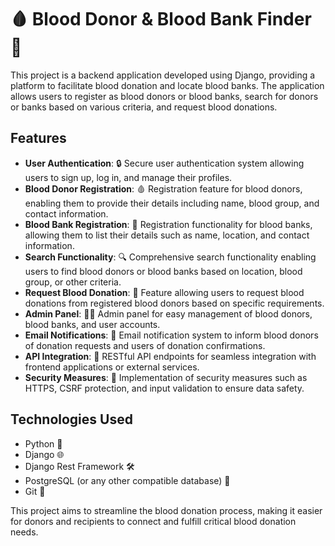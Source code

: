 # 🩸 Blood Donor & Blood Bank Finder 🏥

This project is a backend application developed using Django, providing a platform to facilitate blood donation and locate blood banks. The application allows users to register as blood donors or blood banks, search for donors or banks based on various criteria, and request blood donations.

## Features
- **User Authentication**: 🔒 Secure user authentication system allowing users to sign up, log in, and manage their profiles.
- **Blood Donor Registration**: 🩸 Registration feature for blood donors, enabling them to provide their details including name, blood group, and contact information.
- **Blood Bank Registration**: 🏥 Registration functionality for blood banks, allowing them to list their details such as name, location, and contact information.
- **Search Functionality**: 🔍 Comprehensive search functionality enabling users to find blood donors or blood banks based on location, blood group, or other criteria.
- **Request Blood Donation**: 📩 Feature allowing users to request blood donations from registered blood donors based on specific requirements.
- **Admin Panel**: 👩‍💼 Admin panel for easy management of blood donors, blood banks, and user accounts.
- **Email Notifications**: 📧 Email notification system to inform blood donors of donation requests and users of donation confirmations.
- **API Integration**: 🔄 RESTful API endpoints for seamless integration with frontend applications or external services.
- **Security Measures**: 🔐 Implementation of security measures such as HTTPS, CSRF protection, and input validation to ensure data safety.

## Technologies Used
- Python 🐍
- Django 🌐
- Django Rest Framework 🛠️
- PostgreSQL (or any other compatible database) 🐘
- Git 📜

This project aims to streamline the blood donation process, making it easier for donors and recipients to connect and fulfill critical blood donation needs.

